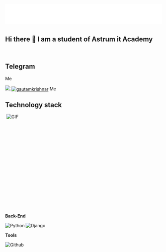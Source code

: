 <h1 align="center">
  <img src="name.svg" alt="abdukulov"/>
</h1>

## Hi there 👋 I am a student of Astrum it Academy




<br>

## Telegram

Me</a></br>

<a href="https://t.me/kadyroof_200"><img width="12px" src="https://upload.wikimedia.org/wikipedia/commons/8/82/Telegram_logo.svg">
<a href="https://instagram.com/kadyroof_200" target="blank"><img align="center" src="https://raw.githubusercontent.com/rahuldkjain/github-profile-readme-generator/master/src/images/icons/Social/instagram.svg" alt="gautamkrishnar" height="30" width="40" /></a>
Me</a></br>

## Technology stack

<img align="right" alt="GIF" src="https://cdn.dribbble.com/users/1059583/screenshots/4171367/media/5c8264a20b247115b68e6c2f4c97d5e6.gif" width="500" height="320" />

**Back-End**

![Python](https://img.shields.io/badge/Python-FFD43B?style=for-the-badge&logo=python&logoColor=blue)
![Django](https://img.shields.io/badge/Django-092E20?style=for-the-badge&logo=django&logoColor=green)


**Tools**

![Github](https://img.shields.io/badge/GitHub-100000?style=for-the-badge&logo=github&logoColor=white)



[//]: # (<p align="left"> <img src="https://komarev.com/ghpvc/?username=abdullaabdukulov&label=Profile%20views&color=0e75b6&style=flat" alt="abdullaabdukulov" /> </p>)


[//]: # (![C]&#40;https://img.shields.io/badge/C-00599C?style=for-the-badge&logo=c&logoColor=white&#41;)
